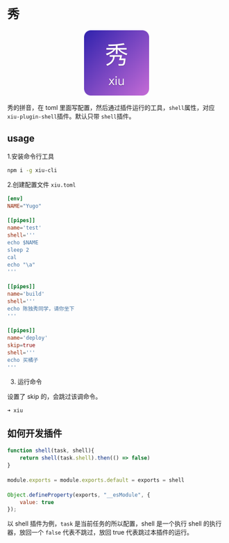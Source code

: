 # 秀

<div align=center><img width="150" height="150"  src="./other/logo.png" alt="logo"></div>

秀的拼音，在 toml 里面写配置，然后通过插件运行的工具，`shell`属性，对应`xiu-plugin-shell`插件。默认只带 `shell`插件。


## usage

1.安装命令行工具

```bash
npm i -g xiu-cli
```


2.创建配置文件 `xiu.toml`

```toml
[env]
NAME="Yugo"

[[pipes]]
name='test'
shell='''
echo $NAME
sleep 2
cal
echo "\a"
'''

[[pipes]]
name='build'
shell='''
echo 陈独秀同学，请你坐下
'''

[[pipes]]
name='deploy'
skip=true
shell='''
echo 买橘子
'''

```


3. 运行命令

设置了 skip 的，会跳过该调命令。

```
➜ xiu
```

## 如何开发插件

```js
function shell(task, shell){
    return shell(task.shell).then(() => false)
}

module.exports = module.exports.default = exports = shell

Object.defineProperty(exports, "__esModule", {
    value: true
});
```

以 shell 插件为例，`task` 是当前任务的所以配置，shell 是一个执行 shell 的执行器，放回一个 `false` 代表不跳过，放回 true 代表跳过本插件的运行。